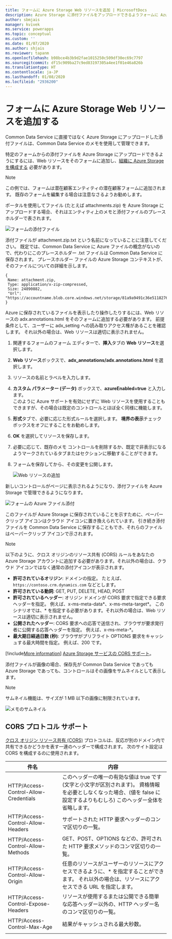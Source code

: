```yaml
---
title: フォームに Azure Storage Web リソースを追加 | MicrosoftDocs
description: Azure Storage に添付ファイルをアップロードできるようフォームに Azure Storage Web リソースを追加する手順。
author: sbmjais
manager: kvivek
ms.service: powerapps
ms.topic: conceptual
ms.custom: ''
ms.date: 01/07/2020
ms.author: shjais
ms.reviewer: tapanm
ms.openlocfilehash: b98bce4b3b9d2fae1015250c509df30ec69c7797
ms.sourcegitcommit: df15c909ba27c9ed83197305a4ee1f01e46a826b
ms.translationtype: HT
ms.contentlocale: ja-JP
ms.lasthandoff: 01/08/2020
ms.locfileid: "2936200"
---
```

# <a name="add-the-azure-storage-web-resource-to-a-form"></a>フォームに Azure Storage Web リソースを追加する

Common Data Service に直接ではなく Azure Storage にアップロードした添付ファイルは、Common Data Service のメモを使用して管理できます。

特定のフォームからの添付ファイルを Azure Storage にアップロードできるようにするには、Web リソースをそのフォームに追加し、[組織に Azure Storage を構成する](enable-azure-storage.md) 必要があります。

> [!Note]
> この例では、フォームは潜在顧客エンティティの潜在顧客フォームに追加されます。 既存のフォームを編集する場合は注意なさるようお勧めします。

ポータルを使用してファイル (たとえば attachments.zip) を Azure Storage にアップロードする場合、それはエンティティ上のメモと添付ファイルのプレースホルダーで表されます。

![フォームの添付ファイル](media/notes-attachment-lead-form.png "フォームの添付ファイルのプレースホルダー")

添付ファイルが attachment.zip.txt という名前になっていることに注意してください。 既定では、Common Data Service に Azure ファイルの概念がないので、代わりにこのプレースホルダー .txt ファイルは Common Data Service に保存されます。 プレースホルダー ファイルの Azure Storage コンテキストが、そのファイルについての詳細を示します。
```
{
 Name: attachment.zip,
 Type: application/x-zip-compressed,
 Size: 24890882,
 "Url": "https://accountname.blob.core.windows.net/storage/81a9a9491c36e51182760026833bcf82/attachment.zip"
}
```

Azure に保存されているファイルを表示したり操作したりするには、Web リソースの adx.annotations.html をそのフォームに追加する必要があります。 前提条件として、ユーザーに adx_setting への読み取りアクセス権があることを確認します。 それ以外の場合は、Web リソースは適切に表示されません。

1. 関連するフォームのフォーム エディターで、**挿入**タブの **Web リソース**を選択します。

2. **Web リソース**ボックスで、**adx_annotations/adx.annotations.html** を選択します。

3. リソースの名前とラベルを入力します。

4. **カスタム パラメーター (データ)** ボックスで、**azureEnabled=true** と入力します。 <br>このように Azure サポートを有効にせずに Web リソースを使用することもできますが、その場合は既定のコントロールとほぼ全く同様に機能します。</br>

5. **形式**タブで、必要に応じた形式ルールを選択します。 **境界の表示**チェック ボックスをオフにすることをお勧めします。

6. **OK** を選択してリソースを保存します。

7. 必要に応じて、既存のメモ コントロールを削除するか、既定で非表示になるようマークされているタブまたはセクションに移動することができます。

8. フォームを保存してから、その変更を公開します。

   ![Web リソースの追加](media/add-web-resource.png "Web リソースの追加")

新しいコントロールがページに表示されるようになり、添付ファイルを Azure Storage で管理できるようになります。

![フォームの Azure ファイル添付](media/azure-file-attachment-lead-form.png "フォームの Azure ファイル添付")

このファイルが Azure Storage に保存されていることを示すために、ペーパークリップ アイコンはクラウド アイコンに置き換えられています。 引き続き添付ファイルを Common Data Service に保存することもでき、それらのファイルはペーパークリップ アイコンで示されます。

> [!Note]
> 以下のように、クロス オリジンのリソース共有 (CORS) ルールをあなたの Azure Storage アカウントに追加する必要があります。それ以外の場合は、クラウド アイコンではなく通常の添付アイコンが表示されます。
> - **許可されているオリジン**: ドメインの指定。 たとえば、`https://contoso.crm.dynamics.com` などとします。
> - **許可されている動詞**: GET, PUT, DELETE, HEAD, POST
> - **許可されているヘッダー**: オリジン ドメインが CORS 要求で指定できる要求ヘッダーを指定。 例えば、x-ms-meta-data\*、x-ms-meta-target\*。 このシナリオでは、* を指定する必要があります。それ以外の場合は、Web リソースは適切に表示されません。
> - **公開されたヘッダー**: CORS 要求への応答で送信され、ブラウザが要求発行者に公開する応答ヘッダーを指定。 例えば、x-ms-meta-\*。
> - **最大期日経過日数 (秒)**: ブラウザがプリフライト OPTIONS 要求をキャッシュする最大時間を指定。 例えば、200 です。
> 
> [!include[More information](../../includes/proc-more-information.md)] [Azure Storage サービスの CORS サポート](https://docs.microsoft.com/rest/api/storageservices/cross-origin-resource-sharing--cors--support-for-the-azure-storage-services)。

添付ファイルが画像の場合、保存先が Common Data Service であっても Azure Storage であっても、コントロールはその画像をサムネイルとして表示します。

> [!Note]
> サムネイル機能は、サイズが 1 MB 以下の画像に制限されています。

![メモのサムネイル](media/notes-thumbnail.png "メモのサムネイル")

## <a name="cors-protocol-support"></a>CORS プロトコル サポート

[クロス オリジン リソース共有 (CORS)](https://www.w3.org/TR/cors/) プロトコルは、反応が別のドメイン内で共有できるかどうかを表す一連のヘッダーで構成されます。
次のサイト設定は CORS を構成するのに使用されます。

|                 件名                  |                                                                            内容                                                                            |
|---------------------------------------|-------------------------------------------------------------------------------------------------------------------------------------------------------------------|
| HTTP/Access-Control-Allow-Credentials | このヘッダーの唯一の有効な値は true です (文字と小文字が区別されます)。 資格情報を必要としなくなった場合、(値を false に設定するよりもむしろ) このヘッダー全体を省略します。 |
|   HTTP/Access-Control-Allow-Headers   |                                                   サポートされた HTTP 要求ヘッダーのコンマ区切りの一覧。                                                   |
|   HTTP/Access-Control-Allow-Methods   |                                      GET、POST、OPTIONS などの、許可された HTTP 要求メソッドのコンマ区切りの一覧。                                       |
|   HTTP/Access-Control-Allow-Origin    |                   任意のリソースがユーザーのリソースにアクセスできるように、\* を指定することができます。 それ以外の場合は、リソースにアクセスできる URL を指定します。                   |
|  HTTP/Access-Control-Expose-Headers   |                リソースが使用するまたは公開できる簡単な応答ヘッダー以外の、HTTP ヘッダー名のコンマ区切りの一覧。                 |
|      HTTP/Access-Control-Max-Age      |                                                       結果がキャッシュされる最大秒数。                                                        |
|                                       |                                                                                                                                                                   |

